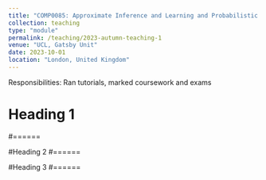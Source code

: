 ```yaml
---
title: "COMP0085: Approximate Inference and Learning and Probabilistic Models"
collection: teaching
type: "module"
permalink: /teaching/2023-autumn-teaching-1
venue: "UCL, Gatsby Unit"
date: 2023-10-01
location: "London, United Kingdom"
---
```


Responsibilities: Ran tutorials, marked coursework and exams

# Heading 1
#======

#Heading 2
#======

#Heading 3
#======
